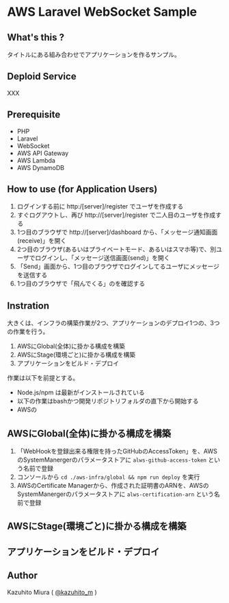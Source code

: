 AWS Laravel WebSocket Sample
=====

## What's this ?

タイトルにある組み合わせでアプリケーションを作るサンプル。

## Deploid Service

XXX

## Prerequisite

- PHP
- Laravel
- WebSocket
- AWS API Gateway
- AWS Lambda
- AWS DynamoDB

## How to use (for Application Users)

1. ログインする前に http:/[server]/register でユーザを作成する
0. すぐログアウトし、再び  http://[server]/register で二人目のユーザを作成する
0. 1つ目のブラウザで http://[server]/dashboard から、「メッセージ通知画面(receive)」を開く
0. 2つ目のブラウザ(あるいはプライベートモード、あるいはスマホ等)で、別ユーザでログインし、「メッセージ送信画面(send)」を開く
0. 「Send」画面から、1つ目のブラウザでログインしてるユーザにメッセージを送信する
0. 1つ目のブラウザで「飛んでくる」のを確認する

## Instration

大きくは、インフラの構築作業が2つ、アプリケーションのデプロイ1つの、3つの作業を行う。

1. AWSにGlobal(全体)に掛かる構成を構築
2. AWSにStage(環境ごと)に掛かる構成を構築
3. アプリケーションをビルド・デプロイ

作業は以下を前提とする。

- Node.js/npm は最新がインストールされている
- 以下の作業はbashかつ開発リポジトリフォルダの直下から開始する
- AWSの

## AWSにGlobal(全体)に掛かる構成を構築

1. 「WebHookを登録出来る権限を持ったGitHubのAccessToken」を、AWSのSystemManergerのパラメータストアに `alws-github-access-token` という名前で登録
0. コンソールから `cd ./aws-infra/global && npm run deploy` を実行
0. AWSのCertificate Managerから、作成された証明書のARNを、AWSのSystemManergerのパラメータストアに `alws-certification-arn` という名前で登録

## AWSにStage(環境ごと)に掛かる構成を構築
## アプリケーションをビルド・デプロイ

## Author

Kazuhito Miura ( [@kazuhito_m](https://twitter.com/kazuhito_m "kazuhito_m on Twitter") )
